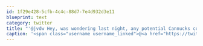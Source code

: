 ```yaml
---
id: 1f29e428-5cfb-4c4c-88d7-7e4d932d3e11
blueprint: text
category: twitter
title: "'@jvdw Hey, was wondering last night, any potential Cannucks conflict with OKDG next week?"
caption: '<span class="username username_linked">@<a href="https://twitter.com/jvdw" title="John van der Woude">jvdw</a></span> Hey, was wondering last night, any potential Cannucks conflict with OKDG next week?'
---
```

